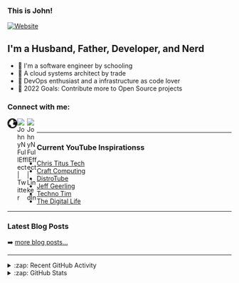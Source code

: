 ### This is John!

[![Website](https://img.shields.io/website?label=batemans.tech&style=for-the-badge&url=https%3A%2F%2Fbatemans.tech)](https://batemans.tech)

## I'm a Husband, Father, Developer, and Nerd

- 🔭 I'm a software engineer by schooling
- 🌱 A cloud systems architect by trade
- 👯 DevOps enthusiast and a infrastructure as code lover
- 🥅 2022 Goals: Contribute more to Open Source projects

### Connect with me:

[<img align="left" alt="JohnyNFullEffect" width="22px" src="https://raw.githubusercontent.com/iconic/open-iconic/master/svg/globe.svg" />][website]
[<img align="left" alt="JohnyNFullEffect | Twitter" width="22px" src="https://cdn.jsdelivr.net/npm/simple-icons@v3/icons/twitter.svg" />][twitter]
[<img align="left" alt="JohnyNFullEffect | LinkedIn" width="22px" src="https://cdn.jsdelivr.net/npm/simple-icons@v3/icons/linkedin.svg" />][linkedin]

<br />

---

### Current YouTube Inspirationss

- [Chris Titus Tech](https://www.youtube.com/c/ChrisTitusTech)
- [Craft Computing](https://www.youtube.com/c/CraftComputing)
- [DistroTube](https://www.youtube.com/c/DistroTube)
- [Jeff Geerling](https://www.youtube.com/c/JeffGeerling)
- [Techno Tim](https://www.youtube.com/c/TechnoTimLive)
- [The Digital Life](https://www.youtube.com/c/TheDigitalLifeTech)

---

### Latest Blog Posts

<!-- BLOG-POST-LIST:START -->
<!-- BLOG-POST-LIST:END -->

➡️ [more blog posts...](https://www.batemans.tech)

---

<details>
  <summary>:zap: Recent GitHub Activity</summary>
  
<!--START_SECTION:activity-->
<!--END_SECTION:activity-->

</details>

<details>
  <summary>:zap: GitHub Stats</summary>

  <img align="left" alt="JohnyNFullEffect's GitHub Stats" src="https://github-readme-stats.vercel.app/api?username=JohnyNFullEffect&show_icons=true&hide_border=true" />

</details>

[website]: https://batemans.tech
[twitter]: https://twitter.com/johnbateman
[linkedin]: https://linkedin.com/in/johnjbateman